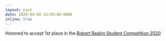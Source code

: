 ```yaml
---
layout: post
date: 2020-04-09 15:59:00-0400
inline: true
---
```


Honored to accept 1st place in the [Robert Raskin Student Competition 2020](http://gis.cas.sc.edu/cisg/?p=189)

